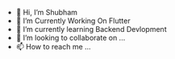 - 👋 Hi, I’m Shubham 
- 👀 I’m Currently Working On Flutter 
- 🌱 I’m currently learning  Backend Devlopment
- 💞️ I’m looking to collaborate on ...
- 📫 How to reach me ...

<!---
mrvyas417/mrvyas417 is a ✨ special ✨ repository because its `README.md` (this file) appears on your GitHub profile.
You can click the Preview link to take a look at your changes.
--->
